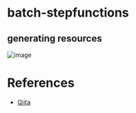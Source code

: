# batch-stepfunctions

## generating resources

![image]()


# References

* [Qiita](https://qiita.com/gsy0911/items/64d0f79601cb906cd235)
